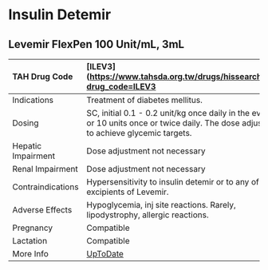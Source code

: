 # Insulin Detemir

## Levemir FlexPen 100 Unit/mL, 3mL

| TAH Drug Code      | [ILEV3](https://www.tahsda.org.tw/drugs/hissearch.php?drug_code=ILEV3                                                                   |
|:-------------------|:----------------------------------------------------------------------------------------------------------------------------------------|
| Indications        | Treatment of diabetes mellitus.                                                                                                         |
| Dosing             | SC, initial 0.1 - 0.2 unit/kg once daily in the evening or 10 units once or twice daily. The dose adjusted to achieve glycemic targets. |
| Hepatic Impairment | Dose adjustment not necessary                                                                                                           |
| Renal Impairment   | Dose adjustment not necessary                                                                                                           |
| Contraindications  | Hypersensitivity to insulin detemir or to any of the excipients of Levemir.                                                             |
| Adverse Effects    | Hypoglycemia, inj site reactions. Rarely, lipodystrophy, allergic reactions.                                                            |
| Pregnancy          | Compatible                                                                                                                              |
| Lactation          | Compatible                                                                                                                              |
| More Info          | [UpToDate](https://www.uptodate.com/contents/insulin-detemir-drug-information)                                                          |

